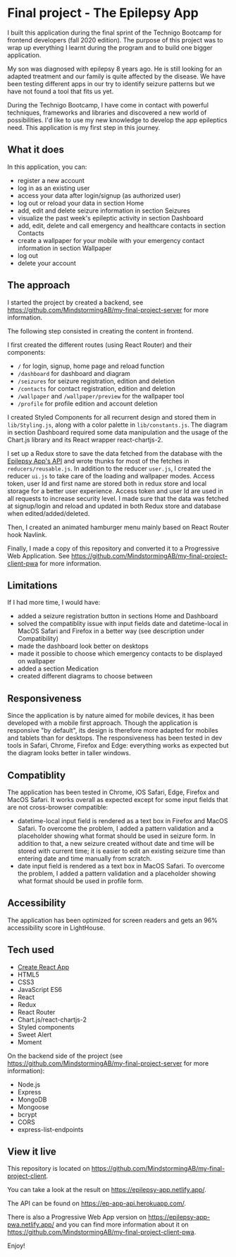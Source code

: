 # Final project - The Epilepsy App

I built this application during the final sprint of the Technigo Bootcamp for frontend developers (fall 2020 edition). The purpose of this project was to wrap up everything I learnt during the program and to build one bigger application.

My son was diagnosed with epilepsy 8 years ago. He is still looking for an adapted treatment and our family is quite affected by the disease. We have been testing different apps in our try to identify seizure patterns but we have not found a tool that fits us yet.

During the Technigo Bootcamp, I have come in contact with powerful techniques, frameworks and libraries and discovered a new world of possibilities. I'd like to use my new knowledge to develop the app epileptics need. This application is my first step in this journey.

## What it does

In this application, you can:
- register a new account
- log in as an existing user
- access your data after login/signup (as authorized user)
- log out or reload your data in section Home
- add, edit and delete seizure information in section Seizures
- visualize the past week's epileptic activity in section Dashboard
- add, edit, delete and call emergency and healthcare contacts in section Contacts
- create a wallpaper for your mobile with your emergency contact information in section Wallpaper
- log out
- delete your account

## The approach

I started the project by created a backend, see https://github.com/MindstormingAB/my-final-project-server for more information.

The following step consisted in creating the content in frontend.

I first created the different routes (using React Router) and their components:
- `/` for login, signup, home page and reload function 
- `/dashboard` for dashboard and diagram
- `/seizures` for seizure registration, edition and deletion
- `/contacts` for contact registration, edition and deletion
- `/wallpaper` and `/wallpaper/preview` for the wallpaper tool
- `/profile` for profile edition and account deletion

I created Styled Components for all recurrent design and stored them in `lib/Styling.js`, along with a color palette in `lib/constants.js`.
The diagram in section Dashboard required some data manipulation and the usage of the Chart.js library and its React wrapper react-chartjs-2.

I set up a Redux store to save the data fetched from the database with the [Epilepsy App's API](https://ep-app-api.herokuapp.com/) and wrote thunks for most of the fetches in `reducers/reusable.js`.
In addition to the reducer `user.js`, I created the reducer `ui.js` to take care of the loading and wallpaper modes.
Access token, user Id and first name are stored both in redux store and local storage for a better user experience. Access token and user Id are used in all requests to increase security level.
I made sure that the data was fetched at signup/login and reload and updated in both Redux store and database when edited/added/deleted.

Then, I created an animated hamburger menu mainly based on React Router hook Navlink.

Finally, I made a copy of this repository and converted it to a Progressive Web Application. See https://github.com/MindstormingAB/my-final-project-client-pwa for more information.

## Limitations

If I had more time, I would have:
- added a seizure registration button in sections Home and Dashboard
- solved the compatiblity issue with input fields date and datetime-local in MacOS Safari and Firefox in a better way (see description under Compatibility)
- made the dashboard look better on desktops
- made it possible to choose which emergency contacts to be displayed on wallpaper
- added a section Medication
- created different diagrams to choose between

## Responsiveness

Since the application is by nature aimed for mobile devices, it has been developed with a mobile first approach. Though the application is responsive "by default", its design is therefore more adapted for mobiles and tablets than for desktops. The responsiveness has been tested in dev tools in Safari, Chrome, Firefox and Edge: everything works as expected but the diagram looks better in taller windows.

## Compatiblity

The application has been tested in Chrome, iOS Safari, Edge, Firefox and MacOS Safari. It works overall as expected except for some input fields that are not cross-browser compatible:
- datetime-local input field is rendered as a text box in Firefox and MacOS Safari. To overcome the problem, I added a pattern validation and a placeholder showing what format should be used in seizure form. In addition to that, a new seizure created without date and time will be stored with current time; it is easier to edit an existing seizure time than entering date and time manually from scratch.
- date input field is rendered as a text box in MacOS Safari. To overcome the problem, I added a pattern validation and a placeholder showing what format should be used in profile form.

## Accessibility

The application has been optimized for screen readers and gets an 96% accessibility score in LightHouse.

## Tech used

- [Create React App](https://github.com/facebook/create-react-app)
- HTML5
- CSS3
- JavaScript ES6
- React
- Redux
- React Router
- Chart.js/react-chartjs-2
- Styled components
- Sweet Alert
- Moment

On the backend side of the project (see https://github.com/MindstormingAB/my-final-project-server for more information):
- Node.js
- Express
- MongoDB
- Mongoose
- bcrypt
- CORS
- express-list-endpoints

## View it live

This repository is located on https://github.com/MindstormingAB/my-final-project-client.

You can take a look at the result on https://epilepsy-app.netlify.app/.

The API can be found on https://ep-app-api.herokuapp.com/.

There is also a Progressive Web App version on https://epilepsy-app-pwa.netlify.app/ and you can find more information about it on https://github.com/MindstormingAB/my-final-project-client-pwa.

Enjoy!